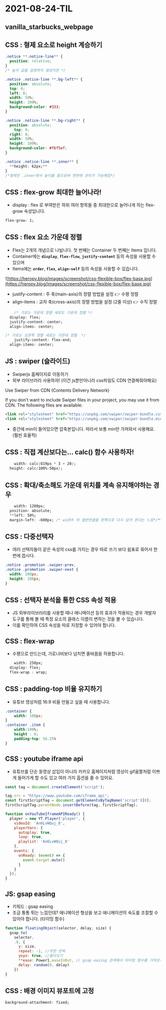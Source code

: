 # 2021-08-24-TIL

## vanilla_starbucks_webpage

## CSS : 형제 요소로 height 계승하기

```css
.notice **.notice-line** {
  position: relative;
}
/* 높이 값을 설정하지 않았지만 */

.notice .notice-line **.bg-left** { 
  position: absolute;
  top: 0;
  left: 0;
  width: 50%;
  height: 100%;
  background-color: #333;
}

.notice .notice-line **.bg-right** {
  position: absolute;
	top: 0;
  right: 0;
  width: 50%;
  height: 100%;
  background-color: #f6f5ef;
}

.notice .notice-line **.inner** {
  **height: 62px;**
}
/*형제인 .inner에서 높이를 줌으로써 한번에 관리가 가능해짐*/
```

## CSS : flex-grow 최대한 늘어나라!

- display : flex 로 부여받은 하위 여러 항목들 중 최대한으로 늘어나게 하는 flex-grow 속성입니다.

```css
flex-grow: 1;
```

## CSS : flex 요소 가운데 정렬

- Flex는 2개의 개념으로 나뉩니다. 첫 번째는 Container 두 번째는 Items 입니다.
- Container에는 **`display`**, **`flex-flow`**, **`justify-content`** 등의 속성을 사용할 수 있으며
- Items에는 **`order`**, **`flex`**, **`align-self`** 등의 속성을 사용할 수 있습니다.

![https://heropy.blog/images/screenshot/css-flexible-box/flex-base.jpg](https://heropy.blog/images/screenshot/css-flexible-box/flex-base.jpg)

- justify-content : 주 축(main-axis)의 정렬 방법을 설정 👉 수평 정렬
- align-items : 교차 축(cross-axis)의 정렬 방법을 설정 (2줄 이상) 👉 수직 정렬

```css
	/* 가로는 가운데 정렬 세로도 가운데 정렬 */
  display: flex;
  justify-content: center;
  align-items: center;
```

```css
/* 가로는 오른쪽 정렬 세로는 가운데 정렬  */	
	justify-content: flex-end;
  align-items: center;
```

## JS : swiper (슬라이드)

- Swiperjs 홈페이지로 이동하기
- 외부 라이브러리 사용하자! (이건 js뿐만아니라 css파일도 CDN 연결해줘야해요)

Use Swiper from CDN (Contents Delivery Network)

If you don't want to include Swiper files in your project, you may use it from CDN. The following files are available:

```html
<link rel="stylesheet" href="https://unpkg.com/swiper/swiper-bundle.css" />
<link rel="stylesheet" href="https://unpkg.com/swiper/swiper-bundle.min.css" />
```

- 중간에 min이 들어있으면 압축본입니다. 따라서 보통 min만 가져와서 사용해요. (훨씬 효율적)

## CSS : 직접 계산보다는... calc() 함수 사용하자!

```css
	width: calc(819px * 3 + 20);
  height: calc(100%-50px);
```

## CSS : 확대/축소해도 가운데 위치를 계속 유지해야하는 경우

```css
	width: 1200px;
  position: absolute;
  **left: 50%;
  margin-left: -600px; /* width 의 절반만큼을 왼쪽으로 다시 당겨 온다는 느낌*/**
```

##

## CSS : 다중선택자

- 여러 선택자들이 같은 속성의 css를 가지는 경우 따로 쓰기 보다 쉼표로 묶어서 한 번에 씁시다.

```css
.notice .promotion .swiper-prev,
.notice .promotion .swiper-next {
  width: 200px;
  height: 200px;
}
```

## CSS : 선택자 분석을 통한 CSS 속성 적용

- JS 외부라이브러리를 사용할 때나 애니메이션 등의 효과가 적용되는 경우 개발자 도구를 통해 볼 때 특정 요소의 클래스 이름이 변하는 것을 볼 수 있습니다.
- 이를 확인하여 CSS 속성을 따로 지정할 수 있어야 합니다.

## CSS : flex-wrap

- 수평으로 만드는데, 가로너비보다 넘치면 줄바꿈을 허용합니다.

```css
	width: 250px;
  display: flex;
  flex-wrap : wrap;
```

## CSS : padding-top 비율 유지하기

- 유튜브 영상처럼 16:9 비율 만들고 싶을 때 사용합니다.

```css
.container {
	width: 100px;
}
.container .item {
	width:100%;
	height : 0;
	padding-top: 56.25%
}
```

## CSS : youtube iframe api

- 유튜브를 단순 동영상 삽입이 아니라 카카오 홈페이지처럼 영상이 gif움짤처럼 이쁘게 들어가게 할 수도 있고 여러 가지 옵션을 줄 수 있어요.

```jsx
const tag = document.createElement('script');

tag.src = "https://www.youtube.com/iframe_api";
const firstScriptTag = document.getElementsByTagName('script')[0];
firstScriptTag.parentNode.insertBefore(tag, firstScriptTag);

function onYouTubeIframeAPIReady() {
  player = new YT.Player('player', {
    videoId: 'An6LvWQuj_8',
    playerVars: {
      autoplay: true,
      loop: true,
      playlist: 'An6LvWQuj_8'
    },
    events: {
      onReady: (event) => {
        event.target.mute()
      }
    }
  });
}
```

## JS: gsap easing

- 키워드 : gsap easing
- 조금 통통 튀는 느낌인데? 애니메이션 형상을 보고 애니메이션의 속도를 조절할 수 있어야 합니다. (타이밍 함수)

```jsx
function floatingObject(selector, delay, size) {
  gsap.to(
    selector,
    .8, {
      y: size,
      repeat: -1, //무한 반복
      yoyo: true, //돌아오기
      **ease: Power1.easeInOut, // gsap easing 검색해서 타이밍 함수를 가져오세요!**
      delay: random(0, delay)
    })
}
```

## CSS : 배경 이미지 뷰포트에 고정

```css
background-attachment: fixed;
```